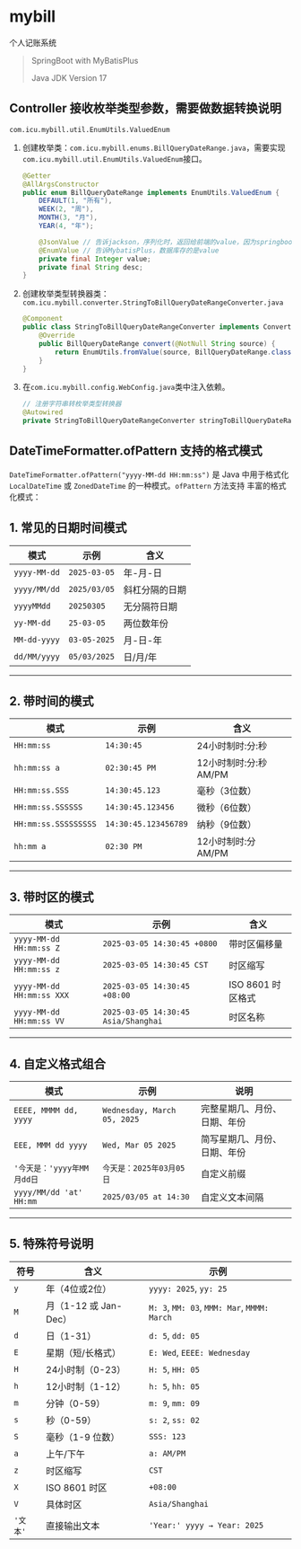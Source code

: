 # mybill

个人记账系统

> SpringBoot with MyBatisPlus
>
> Java JDK Version 17
>

## Controller 接收枚举类型参数，需要做数据转换说明
`com.icu.mybill.util.EnumUtils.ValuedEnum`
1. 创建枚举类：`com.icu.mybill.enums.BillQueryDateRange.java`，需要实现`com.icu.mybill.util.EnumUtils.ValuedEnum`接口。
    ```java
    @Getter
    @AllArgsConstructor
    public enum BillQueryDateRange implements EnumUtils.ValuedEnum {
        DEFAULT(1, "所有"),
        WEEK(2, "周"),
        MONTH(3, "月"),
        YEAR(4, "年");
    
        @JsonValue // 告诉jackson，序列化时，返回给前端的value，因为springboot用的是jackson
        @EnumValue // 告诉MybatisPlus，数据库存的是value
        private final Integer value;
        private final String desc;
    }
    ```
2. 创建枚举类型转换器类：`com.icu.mybill.converter.StringToBillQueryDateRangeConverter.java`
    ```java
    @Component
    public class StringToBillQueryDateRangeConverter implements Converter<String, BillQueryDateRange> {
        @Override
        public BillQueryDateRange convert(@NotNull String source) {
            return EnumUtils.fromValue(source, BillQueryDateRange.class);
        }
    }
    ```
3. 在`com.icu.mybill.config.WebConfig.java`类中注入依赖。
    ```java
    // 注册字符串转枚举类型转换器
    @Autowired
    private StringToBillQueryDateRangeConverter stringToBillQueryDateRangeConverter;
    ```


## DateTimeFormatter.ofPattern 支持的格式模式

`DateTimeFormatter.ofPattern("yyyy-MM-dd HH:mm:ss")` 是 Java 中用于格式化 `LocalDateTime` 或 `ZonedDateTime` 的一种模式。`ofPattern` 方法支持 丰富的格式化模式：

**1. 常见的日期时间模式**
-----------------

| **模式** | **示例** | **含义** |
| --- | --- | --- |
| `yyyy-MM-dd` | `2025-03-05` | 年-月-日 |
| `yyyy/MM/dd` | `2025/03/05` | 斜杠分隔的日期 |
| `yyyyMMdd` | `20250305` | 无分隔符日期 |
| `yy-MM-dd` | `25-03-05` | 两位数年份 |
| `MM-dd-yyyy` | `03-05-2025` | 月-日-年 |
| `dd/MM/yyyy` | `05/03/2025` | 日/月/年 |

* * *

**2. 带时间的模式**
--------------

| **模式** | **示例** | **含义** |
| --- | --- | --- |
| `HH:mm:ss` | `14:30:45` | 24小时制时:分:秒 |
| `hh:mm:ss a` | `02:30:45 PM` | 12小时制时:分:秒 AM/PM |
| `HH:mm:ss.SSS` | `14:30:45.123` | 毫秒（3位数） |
| `HH:mm:ss.SSSSSS` | `14:30:45.123456` | 微秒（6位数） |
| `HH:mm:ss.SSSSSSSSS` | `14:30:45.123456789` | 纳秒（9位数） |
| `hh:mm a` | `02:30 PM` | 12小时制时:分 AM/PM |

* * *

**3. 带时区的模式**
--------------

| **模式** | **示例** | **含义** |
| --- | --- | --- |
| `yyyy-MM-dd HH:mm:ss Z` | `2025-03-05 14:30:45 +0800` | 带时区偏移量 |
| `yyyy-MM-dd HH:mm:ss z` | `2025-03-05 14:30:45 CST` | 时区缩写 |
| `yyyy-MM-dd HH:mm:ss XXX` | `2025-03-05 14:30:45 +08:00` | ISO 8601 时区格式 |
| `yyyy-MM-dd HH:mm:ss VV` | `2025-03-05 14:30:45 Asia/Shanghai` | 时区名称 |

* * *

**4. 自定义格式组合**
---------------

| **模式** | **示例** | **说明** |
| --- | --- | --- |
| `EEEE, MMMM dd, yyyy` | `Wednesday, March 05, 2025` | 完整星期几、月份、日期、年份 |
| `EEE, MMM dd yyyy` | `Wed, Mar 05 2025` | 简写星期几、月份、日期、年份 |
| `'今天是：'yyyy年MM月dd日` | `今天是：2025年03月05日` | 自定义前缀 |
| `yyyy/MM/dd 'at' HH:mm` | `2025/03/05 at 14:30` | 自定义文本间隔 |

* * *

**5. 特殊符号说明**
--------------

| **符号** | **含义** | **示例** |
| --- | --- | --- |
| `y` | 年（4位或2位） | `yyyy: 2025`, `yy: 25` |
| `M` | 月（1-12 或 Jan-Dec） | `M: 3`, `MM: 03`, `MMM: Mar`, `MMMM: March` |
| `d` | 日（1-31） | `d: 5`, `dd: 05` |
| `E` | 星期（短/长格式） | `E: Wed`, `EEEE: Wednesday` |
| `H` | 24小时制（0-23） | `H: 5`, `HH: 05` |
| `h` | 12小时制（1-12） | `h: 5`, `hh: 05` |
| `m` | 分钟（0-59） | `m: 9`, `mm: 09` |
| `s` | 秒（0-59） | `s: 2`, `ss: 02` |
| `S` | 毫秒（1-9 位数） | `SSS: 123` |
| `a` | 上午/下午 | `a: AM/PM` |
| `z` | 时区缩写 | `CST` |
| `X` | ISO 8601 时区 | `+08:00` |
| `V` | 具体时区 | `Asia/Shanghai` |
| `'文本'` | 直接输出文本 | `'Year:' yyyy → Year: 2025` |
